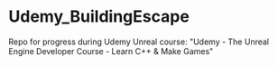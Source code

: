 # Udemy_BuildingEscape
 
Repo for progress during Udemy Unreal course:
"Udemy - The Unreal Engine Developer Course - Learn C++ & Make Games"